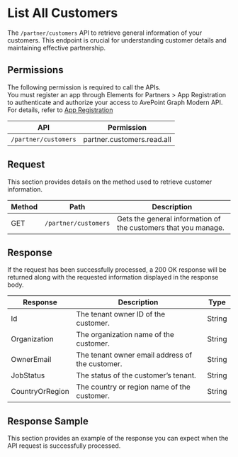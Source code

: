 # List All Customers

The `/partner/customers` API to retrieve general information of your customers. This endpoint is crucial for understanding customer details and maintaining effective partnership.  

## Permissions  

The following permission is required to call the APIs.  
You must register an app through Elements for Partners > App Registration to authenticate and authorize your access to AvePoint Graph Modern API. For details, refer to [App Registration](https://cdn.avepoint.com/assets/apelements-webhelp/avepoint-elements-for-partners/index.htm#!Documents/appregistration.htm)  

| API  | Permission  |
|-----------|--------|
| `/partner/customers` | partner.customers.read.all|  

## Request

This section provides details on the method used to retrieve customer information.

| Method | Path | Description |
| --- | --- | --- |
| GET | `/partner/customers` | Gets the general information of the customers that you manage. |

## Response

If the request has been successfully processed, a 200 OK response will be returned along with the requested information displayed in the response body.

| Response | Description | Type |
| --- | --- | --- |
| Id | The tenant owner ID of the customer. | String |
| Organization | The organization name of the customer. | String |
| OwnerEmail | The tenant owner email address of the customer. | String |
| JobStatus | The status of the customer’s tenant. | String |
| CountryOrRegion | The country or region name of the customer. | String |

## Response Sample  

This section provides an example of the response you can expect when the API request is successfully processed.  
